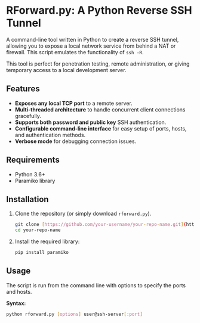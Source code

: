 # RForward.py: A Python Reverse SSH Tunnel

A command-line tool written in Python to create a reverse SSH tunnel, allowing you to expose a local network service from behind a NAT or firewall. This script emulates the functionality of `ssh -R`.

This tool is perfect for penetration testing, remote administration, or giving temporary access to a local development server.



## Features

* **Exposes any local TCP port** to a remote server.
* **Multi-threaded architecture** to handle concurrent client connections gracefully.
* **Supports both password and public key** SSH authentication.
* **Configurable command-line interface** for easy setup of ports, hosts, and authentication methods.
* **Verbose mode** for debugging connection issues.

## Requirements

* Python 3.6+
* Paramiko library

## Installation

1.  Clone the repository (or simply download `rforward.py`).
    ```bash
    git clone [https://github.com/your-username/your-repo-name.git](https://github.com/your-username/your-repo-name.git)
    cd your-repo-name
    ```

2.  Install the required library:
    ```bash
    pip install paramiko
    ```

## Usage

The script is run from the command line with options to specify the ports and hosts.

**Syntax:**
```bash
python rforward.py [options] user@ssh-server[:port]
